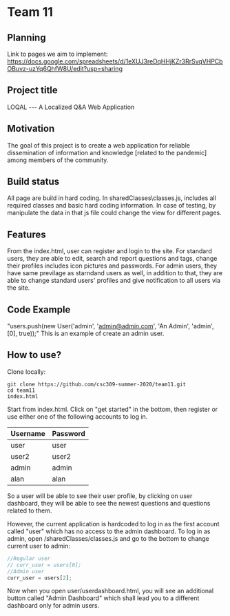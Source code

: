 # Team 11

## Planning
Link to pages we aim to implement: https://docs.google.com/spreadsheets/d/1eXUJ3reDqHHjKZr3RrSvqVHPCbOBuvz-uzYq6QhfW8U/edit?usp=sharing


## Project title
LOQAL --- A Localized Q&A Web Application

## Motivation
The goal of this project is to create a web application for reliable dissemination of information and knowledge [related to the pandemic] among members of the community.

## Build status
All page are build in hard coding. In sharedClasses\classes.js, includes all required classes and basic hard coding information. In case of testing, by manipulate the data in that js file could change the view for different pages.

## Features
From the index.html, user can register and login to the site. For standard users, they are able to edit, search and report questions and tags, change their profiles includes icon pictures and passwords. For admin users, they have same previlage as starndand users as well, in addition to that, they are able to change standard users' profiles and give notification to all users via the site. 

## Code Example
"users.push(new User('admin', 'admin@admin.com', 'An Admin', 'admin', [0], true));"
This is an example of create an admin user.

## How to use?
Clone locally:
```shell
git clone https://github.com/csc309-summer-2020/team11.git
cd team11
index.html
```

Start from index.html. Click on "get started" in the bottom, then register or use either one of the following accounts to log in.

| Username | Password |
| ------------- | ------------- |
| user  | user  |
| user2  | user2  |
| admin  | admin  |
| alan  | alan  |

So a user will be able to see their user profile, by clicking on user dashboard, they will be able to see the newest questions and questions related to them.



However, the current application is hardcoded to log in as the first account called "user" which has no access to the admin dashboard. To log in as admin, open /sharedClasses/classes.js and go to the bottom to change current user to admin:
```javascript
//Regular user
// curr_user = users[0];
//Admin user
curr_user = users[2];
```
Now when you open user/userdashboard.html, you will see an additional button called "Admin Dashboard" which shall lead you to a different dashboard only for admin users.
